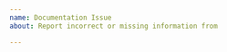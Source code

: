 ```yaml
---
name: Documentation Issue
about: Report incorrect or missing information from 

---
```


<!--
This repository only accepts issues related to the documentation here 

If you have a support problem, [join our discord](https://discord.gg/C8CjvkaU4w) and post it in the appropriate channel, either `#user-support` or `#dev-support`.

-->
